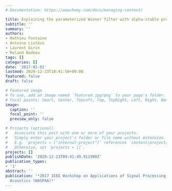 ```yaml
---
# Documentation: https://wowchemy.com/docs/managing-content/

title: Explaining the parameterized Wiener filter with alpha-stable processes
subtitle: ''
summary: ''
authors:
- Mathieu Fontaine
- Antoine Liutkus
- Laurent Girin
- Roland Badeau
tags: []
categories: []
date: '2017-01-01'
lastmod: 2020-12-23T18:41:50+09:00
featured: false
draft: false

# Featured image
# To use, add an image named `featured.jpg/png` to your page's folder.
# Focal points: Smart, Center, TopLeft, Top, TopRight, Left, Right, BottomLeft, Bottom, BottomRight.
image:
  caption: ''
  focal_point: ''
  preview_only: false

# Projects (optional).
#   Associate this post with one or more of your projects.
#   Simply enter your project's folder or file name without extension.
#   E.g. `projects = ["internal-project"]` references `content/project/deep-learning/index.md`.
#   Otherwise, set `projects = []`.
projects: []
publishDate: '2020-12-23T09:41:49.911580Z'
publication_types:
- '1'
abstract: ''
publication: '*2017 IEEE Workshop on Applications of Signal Processing to Audio and
  Acoustics (WASPAA)*'
---
```

